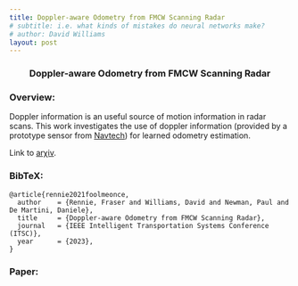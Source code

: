```yaml
---
title: Doppler-aware Odometry from FMCW Scanning Radar
# subtitle: i.e. what kinds of mistakes do neural networks make?
# author: David Williams
layout: post
---
```

<h3 align="center">Doppler-aware Odometry from FMCW Scanning Radar</h3>


### Overview:
Doppler information is an useful source of motion information in radar scans. This work investigates the use of doppler information (provided by a prototype sensor from [Navtech](https://navtechradar.com/)) for learned odometry estimation.


Link to [$\mathrm{ar\chi iv}$](https://arxiv.org/abs/2308.10597).

### BibTeX:
```
@article{rennie2021foolmeonce,
  author    = {Rennie, Fraser and Williams, David and Newman, Paul and De Martini, Daniele},
  title     = {Doppler-aware Odometry from FMCW Scanning Radar},
  journal   = {IEEE Intelligent Transportation Systems Conference (ITSC)},
  year      = {2023},
}
```

### Paper:
<div style="text-align: center;">
    <object data="/assets/doppler.pdf" width="1000" height="1000" type="application/pdf" style="margin:auto; display:block;"></object>
</div>



